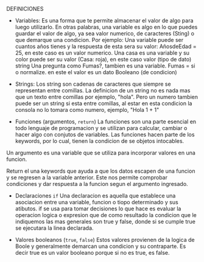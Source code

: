 DEFINICIONES

* Variables:
Es una forma que te permite almacenar el valor de algo para luego utilizarlo.
En otras palabras, una variable es algo en lo que puedes guardar el valor de algo, ya sea valor numerico,
de caracteres (Sting) o que demarque una condicion. Por ejemplo: 
Una variable puede ser cuantos años tienes y la respuesta de esta sera su valor: AñosdeEdad = 25, 
en este caso es un valor numerico.
Una casa es una variable y su color puede ser su valor (Casa: roja), en este caso valor (tipo de dato) string
Una pregunta como Fumas?, tambien es una variable. Fumas = si o normalize. en este el valor es un dato Booleano (de condicion)
 
* Strings:
Los string son cadenas de caracteres que siempre se representan entre comillas. La definicion de un string no es nada mas 
que un texto entre comillas por ejemplo, "hola". Pero un numero tambien puede ser un string si esta entre comillas, al estar en esta 
condicion la consola no lo tomara como numero, ejemplo, "Hola 1 + 1"

* Funciones (argumentos, `return`)
La funciones son una parte esencial en todo lenguaje de programacion y se utilizan para calcular, cambiar o hacer algo con conjutos de variables. 
Las funciones hacen parte de los keywords, por lo cual, tienen la condicion de se objetos intocables.

Un argumento es una variable que se utiliza para incorporar valores en una funcion.

Return el una keywords que ayuda a que los datos escapen de una funcion y se regresen a la variable anterior. Este nos permite comprobar condiciones
y dar respuesta a la funcion segun el argumento ingresado.

* Declaraciones `if`
Una declaracion es aquella que establece una asociacion entre una variable, funcion o tiopo determinado y sus atibutos.
if se usa para tomar decisiones lo que hace es evaluar la operacion logica o expresion que de como resultado la condicion que le indiquemos
las mas generales son true y false, donde si se cumple true se ejecutara la linea declarada.

* Valores booleanos (`true`, `false`)
Estos valores provienen de la logica de Boole y generalmente demarcan una condicion y su contraparte. Es decir true es un valor booleano porque si no es true, es false.
